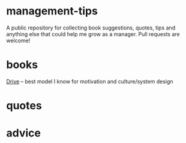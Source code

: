 # management-tips
A public repository for collecting book suggestions, quotes, tips and anything else that could help me grow as a manager. Pull requests are welcome!

# books

[Drive](books/drive.md) – best model I know for motivation and culture/system design

# quotes

# advice

